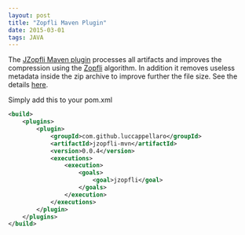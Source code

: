 ```yaml
---
layout: post
title: "Zopfli Maven Plugin"
date: 2015-03-01
tags: JAVA
---
```


The [JZopfli Maven plugin](https://github.com/LucCappellaro/jzopfli-mvn) processes all artifacts and improves the compression using the [Zopfli](https://code.google.com/p/zopfli/) algorithm. In addition it removes useless metadata inside the zip archive to improve further the file size. See the details [here](/assets/html/jzopfli-mvn/plugin-info.html).

Simply add this to your pom.xml

```xml
<build>
    <plugins>
        <plugin>
            <groupId>com.github.luccappellaro</groupId>
            <artifactId>jzopfli-mvn</artifactId>
            <version>0.0.4</version>
            <executions>
                <execution>
                    <goals>
                        <goal>jzopfli</goal>
                    </goals>
                </execution>
            </executions>
        </plugin>
    </plugins>
</build>
```
